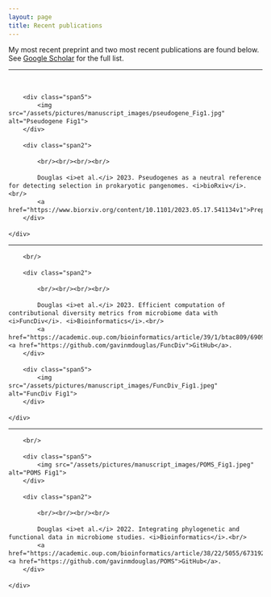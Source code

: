 ```yaml
---
layout: page
title: Recent publications
---
```


My most recent preprint and two most recent publications are found below. See [Google Scholar](https://scholar.google.ca/citations?hl=en&user=EhhXPUkAAAAJ) for the full list.

---

<div class="container">
    <div class="row-fluid">
		<br/>

        <div class="span5">
        	<img src="/assets/pictures/manuscript_images/pseudogene_Fig1.jpg" alt="Pseudogene Fig1">
        </div>

        <div class="span2">

        	<br/><br/><br/><br/>

			Douglas <i>et al.</i> 2023. Pseudogenes as a neutral reference for detecting selection in prokaryotic pangenomes. <i>bioRxiv</i>.<br/>
			<a href="https://www.biorxiv.org/content/10.1101/2023.05.17.541134v1">Preprint</a>.
        </div>

    </div>

</div>

---

<div class="container">
    <div class="row-fluid">

		<br/>

    	<div class="span2">

    		<br/><br/><br/><br/>

			Douglas <i>et al.</i> 2023. Efficient computation of contributional diversity metrics from microbiome data with <i>FuncDiv</i>. <i>Bioinformatics</i>.<br/>
			<a href="https://academic.oup.com/bioinformatics/article/39/1/btac809/6909011">Paper</a>. <a href="https://github.com/gavinmdouglas/FuncDiv">GitHub</a>.
        </div>

        <div class="span5">
        	<img src="/assets/pictures/manuscript_images/FuncDiv_Fig1.jpeg" alt="FuncDiv Fig1">
        </div>

    </div>

</div>

---

<div class="container">
    <div class="row-fluid">

		<br/>

        <div class="span5">
        	<img src="/assets/pictures/manuscript_images/POMS_Fig1.jpeg" alt="POMS Fig1">
        </div>

        <div class="span2">

        	<br/><br/><br/><br/>

			Douglas <i>et al.</i> 2022. Integrating phylogenetic and functional data in microbiome studies. <i>Bioinformatics</i>.<br/>
			<a href="https://academic.oup.com/bioinformatics/article/38/22/5055/6731923">Paper</a>. <a href="https://github.com/gavinmdouglas/POMS">GitHub</a>.
        </div>

    </div>
</div>
